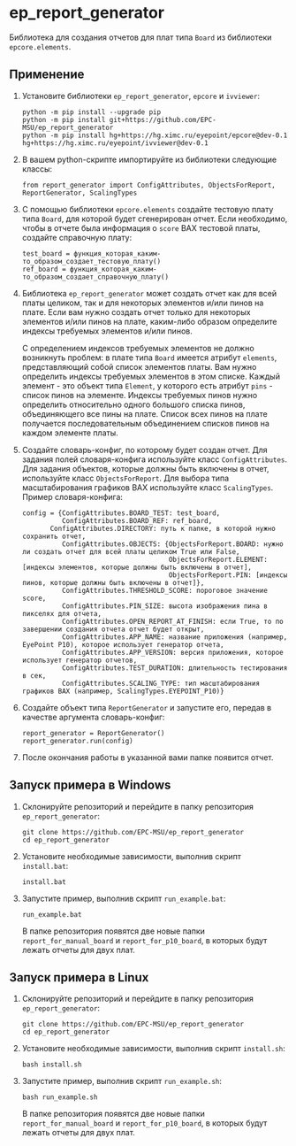 # ep_report_generator
Библиотека для создания отчетов для плат типа `Board` из библиотеки `epcore.elements`.

## Применение

1. Установите библиотеки `ep_report_generator`, `epcore` и `ivviewer`:

   ```
   python -m pip install --upgrade pip
   python -m pip install git+https://github.com/EPC-MSU/ep_report_generator
   python -m pip install hg+https://hg.ximc.ru/eyepoint/epcore@dev-0.1 hg+https://hg.ximc.ru/eyepoint/ivviewer@dev-0.1
   ```

2. В вашем python-скрипте импортируйте из библиотеки следующие классы:

   ```
   from report_generator import ConfigAttributes, ObjectsForReport, ReportGenerator, ScalingTypes
   ```

3. С помощью библиотеки `epcore.elements` создайте тестовую плату типа `Board`, для которой будет сгенерирован отчет. Если необходимо, чтобы в отчете была информация о `score`  ВАХ тестовой платы, создайте справочную плату:

   ```
   test_board = функция_которая_каким-то_образом_создает_тестовую_плату()
   ref_board = функция_которая_каким-то_образом_создает_справочную_плату()
   ```

4. Библиотека `ep_report_generator` может создать отчет как для всей платы целиком, так и для некоторых элементов и/или пинов на плате. Если вам нужно создать отчет только для некоторых элементов и/или пинов на плате, каким-либо образом определите индексы требуемых элементов и/или пинов.

   С определением индексов требуемых элементов не должно возникнуть проблем: в плате типа `Board` имеется атрибут `elements`, представляющий собой список элементов платы. Вам нужно определить индексы требуемых элементов в этом списке. Каждый элемент - это объект типа `Element`, у которого есть атрибут `pins` - список пинов на элементе. Индексы требуемых пинов нужно определить относительно одного большого списка пинов, объединяющего все пины на плате. Список всех пинов на плате получается последовательным объединением списков пинов на каждом элементе платы.

5. Создайте словарь-конфиг, по которому будет создан отчет. Для задания полей словаря-конфига используйте класс `ConfigAttributes`. Для задания объектов, которые должны быть включены в отчет, используйте класс `ObjectsForReport`. Для выбора типа масштабирования графиков ВАХ используйте класс `ScalingTypes`. Пример словаря-конфига:

   ```
   config = {ConfigAttributes.BOARD_TEST: test_board,
             ConfigAttributes.BOARD_REF: ref_board,
   		  ConfigAttributes.DIRECTORY: путь к папке, в которой нужно сохранить отчет,
             ConfigAttributes.OBJECTS: {ObjectsForReport.BOARD: нужно ли создать отчет для всей платы целиком True или False,
                                        ObjectsForReport.ELEMENT: [индексы элементов, которые должны быть включены в отчет],
                                        ObjectsForReport.PIN: [индексы пинов, которые должны быть включены в отчет]},
             ConfigAttributes.THRESHOLD_SCORE: пороговое значение score,
             ConfigAttributes.PIN_SIZE: высота изображения пина в пикселях для отчета,
             ConfigAttributes.OPEN_REPORT_AT_FINISH: если True, то по завершении создания отчета отчет будет открыт,
             ConfigAttributes.APP_NAME: название приложения (например, EyePoint P10), которое использует генератор отчета,
             ConfigAttributes.APP_VERSION: версия приложения, которое использует генератор отчетов,
             ConfigAttributes.TEST_DURATION: длительность тестирования в сек,
             ConfigAttributes.SCALING_TYPE: тип масштабирования графиков ВАХ (например, ScalingTypes.EYEPOINT_P10)}
   ```

6. Создайте объект типа `ReportGenerator` и запустите его, передав в качестве аргумента словарь-конфиг:

   ```
   report_generator = ReportGenerator()
   report_generator.run(config)
   ```

7. После окончания работы в указанной вами папке появится отчет.

## Запуск примера в Windows

1. Склонируйте репозиторий и перейдите в папку репозитория `ep_report_generator`:

   ```
   git clone https://github.com/EPC-MSU/ep_report_generator
   cd ep_report_generator
   ```

2. Установите необходимые зависимости, выполнив скрипт `install.bat`:

   ```
   install.bat
   ```

3. Запустите пример, выполнив скрипт `run_example.bat`:

   ```
   run_example.bat
   ```

   В папке репозитория появятся две новые папки `report_for_manual_board` и `report_for_p10_board`, в которых будут лежать отчеты для двух плат.

## Запуск примера в Linux

1. Склонируйте репозиторий и перейдите в папку репозитория `ep_report_generator`:

   ```
   git clone https://github.com/EPC-MSU/ep_report_generator
   cd ep_report_generator
   ```

2. Установите необходимые зависимости, выполнив скрипт `install.sh`:

   ```
   bash install.sh
   ```

3. Запустите пример, выполнив скрипт `run_example.sh`:

   ```
   bash run_example.sh
   ```

   В папке репозитория появятся две новые папки `report_for_manual_board` и `report_for_p10_board`, в которых будут лежать отчеты для двух плат.

